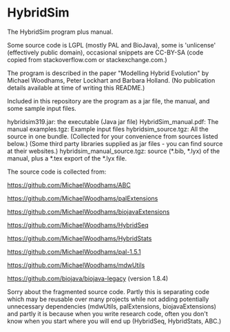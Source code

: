 # HybridSim
The HybridSim program plus manual.

Some source code is LGPL (mostly PAL and BioJava), some is 'unlicense' (effectively public domain), occasional snippets 
are CC-BY-SA (code copied from stackoverflow.com or stackexchange.com.)

The program is described in the paper "Modelling Hybrid Evolution" by Michael Woodhams, Peter Lockhart and Barbara Holland. (No publication details available at time of writing this README.) 

Included in this repository are the program as a jar file, the manual, and some sample input files.

hybridsim319.jar: the executable (Java jar file)
HybridSim_manual.pdf: The manual
examples.tgz: Example input files
hybridsim_source.tgz: All the source in one bundle. (Collected for your convenience from sources listed below.) (Some third party libraries supplied as jar files - you can find source at their websites.)
hybridsim_manual_source.tgz: source (*.bib, *.lyx) of the manual, plus a *.tex export of the *.lyx file.

The source code is collected from:

https://github.com/MichaelWoodhams/ABC

https://github.com/MichaelWoodhams/palExtensions

https://github.com/MichaelWoodhams/biojavaExtensions

https://github.com/MichaelWoodhams/HybridSeq

https://github.com/MichaelWoodhams/HybridStats

https://github.com/MichaelWoodhams/pal-1.5.1

https://github.com/MichaelWoodhams/mdwUtils

https://github.com/biojava/biojava-legacy (version 1.8.4)

Sorry about the fragmented source code. Partly this is separating code which may be reusable over many projects while not adding potentially unnecessary dependencies (mdwUtils, palExtensions, biojavaExtensions) and partly it is because when you write research code, often you don't know when you start where you will end up (HybridSeq, HybridStats, ABC.) 
